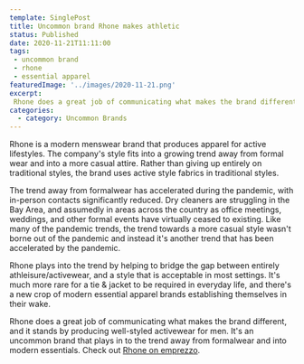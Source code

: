 ```yaml
---
template: SinglePost
title: Uncommon brand Rhone makes athletic
status: Published
date: 2020-11-21T11:11:00
tags:
 - uncommon brand
 - rhone
 - essential apparel
featuredImage: '../images/2020-11-21.png'
excerpt:
 Rhone does a great job of communicating what makes the brand different, and it stands by producing well-styled activewear for men. It's an uncommon brand that plays in to the trend away from formalwear and into modern essentials.
categories:
  - category: Uncommon Brands
---
```

Rhone is a modern menswear brand that produces apparel for active lifestyles. The company's style fits into a growing trend away from formal wear and into a more casual attire. Rather than giving up entirely on traditional styles, the brand uses active style fabrics in traditional styles.

The trend away from formalwear has accelerated during the pandemic, with in-person contacts significantly reduced. Dry cleaners are struggling in the Bay Area, and assumedly in areas across the country as office meetings, weddings, and other formal events have virtually ceased to existing. Like many of the pandemic trends, the trend towards a more casual style wasn't borne out of the pandemic and instead it's another trend that has been accelerated by the pandemic.

Rhone plays into the trend by helping to bridge the gap between entirely athleisure/activewear, and a style that is acceptable in most settings. It's much more rare for a tie & jacket to be required in everyday life, and there's a new crop of modern essential apparel brands establishing themselves in their wake.

Rhone does a great job of communicating what makes the brand different, and it stands by producing well-styled activewear for men. It's an uncommon brand that plays in to the trend away from formalwear and into modern essentials. Check out [Rhone on emprezzo](https://emprezzo.com/shops/rhone/).

